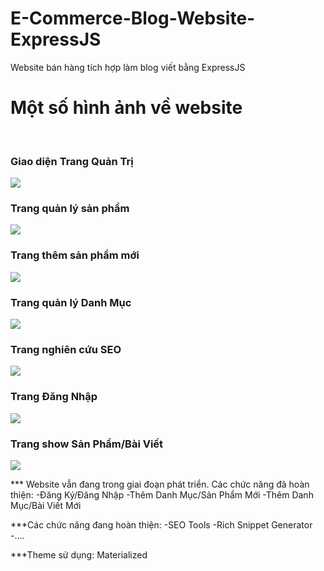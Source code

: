 # E-Commerce-Blog-Website-ExpressJS
Website bán hàng tích hợp làm blog viết bằng ExpressJS
<h1>Một số hình ảnh về website</h1>
<br>
<h3>Giao diện Trang Quản Trị</h3>
<img src="http://i.imgur.com/SqCPRHY.png">
<h3>Trang quản lý sản phẩm</h3>
<img src="http://i.imgur.com/WV5Qeby.png">
<h3>Trang thêm sản phẩm mới</h3>
<img src="http://i.imgur.com/8jDvwkb.png">
<h3>Trang quản lý Danh Mục</h3>
<img src="http://i.imgur.com/iYgFlEG.png">
<h3>Trang nghiên cứu SEO</h3>
<img src="http://i.imgur.com/Fu5WjZJ.png">
<h3>Trang Đăng Nhập</h3>
<img src="http://i.imgur.com/wrO6pry.png">
<h3>Trang show Sản Phẩm/Bài Viết</h3>
<img src="http://i.imgur.com/jOTI2mY.png">


*** Website vẫn đang trong giai đoạn phát triển. Các chức năng đã hoàn thiện:
-Đăng Ký/Đăng Nhập
-Thêm Danh Mục/Sản Phẩm Mới
-Thêm Danh Mục/Bài Viết Mới

***Các chức năng đang hoàn thiện:
-SEO Tools
-Rich Snippet Generator
-....

***Theme sử dụng: Materialized
